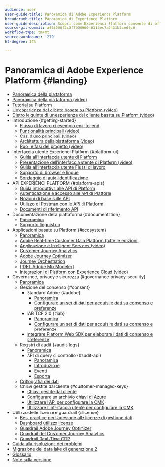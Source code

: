 ```yaml
---
audience: user
user-guide-title: Panoramica di Adobe Experience Platform
breadcrumb-title: Panoramica di Experience Platform
user-guide-description: Scopri come Experienci Platform consente di offrire esperienze personalizzate ai clienti in tempo reale con guide, documentazione e tutorial.
source-git-commit: a926560f3c5f765090046313ec7a7431b5ce69c6
workflow-type: tm+mt
source-wordcount: '279'
ht-degree: 14%

---
```



# Panoramica di Adobe Experience Platform {#landing}

* [Panoramica della piattaforma](home.md)
* [Panoramica della piattaforma (video)](video/platform-overview.md)
* [Tutorial su Platform](https://experienceleague.adobe.com/docs/platform-learn/tutorials/overview.html)
* [Un’esperienza del cliente basata su Platform (video)](video/customer-experience.md)
* [Dietro le quinte di un’esperienza del cliente basata su Platform (video)](video/customer-experience-bts.md)
* Introduzione {#getting-started}
   * [Flusso di lavoro di esempio end-to-end](end-to-end-tutorial.md)
   * [Funzionalità principali (video)](video/key-capabilities.md)
   * [Casi d’uso principali (video)](video/platform-use-cases.md)
   * [Architettura della piattaforma (video)](video/platform-architecture.md)
   * [Ruoli e fasi del progetto (video)](video/roles-project-phases.md)
* Interfaccia utente Experienci Platform {#platform-ui}
   * [Guida all’interfaccia utente di Platform](ui-guide.md)
   * [Presentazione dell’interfaccia utente di Platform (video)](video/platform-ui.md)
   * [Guida all’interfaccia utente Flussi di lavoro](workflows.md)
   * [Supporto di browser e lingue](browser-language-support.md)
   * [Sondaggio di auto-identificazione](self-identification.md)
* API EXPERIENCI PLATFORM {#platform-apis}
   * [Guida introduttiva alle API di Platform](api-guide.md)
   * [Autenticazione e accesso alle API di Platform](api-authentication.md)
   * [Nozioni di base sulle API](api-fundamentals.md)
   * [Utilizzo di Postman con le API di Platform](postman.md)
   * [Documenti di riferimento API](https://www.adobe.com/go/platform-api-reference-en)
* Documentazione della piattaforma {#documentation}
   * [Panoramica](documentation/overview.md)
   * [Supporto linguistico](documentation/language-support.md)
* Applicazioni basate su Platform {#ecosystem}
   * [Panoramica](application-services.md)
   * [Adobe Real-time Customer Data Platform (tutte le edizioni)](https://experienceleague.adobe.com/docs/real-time-customer-data-platform.html)
   * [Applicazione e Intelligent Services (video)](video/application-intelligent-services.md)
   * [Customer Journey Analytics](https://experienceleague.adobe.com/docs/customer-journey-analytics.html?lang=it)
   * [Adobe Journey Optimizer](https://experienceleague.adobe.com/docs/journey-optimizer.html?lang=it)
   * [Journey Orchestration](https://experienceleague.adobe.com/docs/journey-orchestration.html)
   * [[!DNL Adobe Mix Modeler]](https://experienceleague.adobe.com/docs/mix-modeler.html)
   * [Integrazioni di Platform con Experience Cloud (video)](video/experience-cloud-integrations.md)
* Governance, privacy e sicurezza {#governance-privacy-security}
   * [Panoramica](./governance-privacy-security/overview.md)
   * Gestione del consenso {#consent}
      * Standard Adobe {#adobe}
         * [Panoramica](./governance-privacy-security/consent/adobe/overview.md)
         * [Configurare un set di dati per acquisire dati su consenso e preferenze](./governance-privacy-security/consent/adobe/dataset.md)
      * IAB TCF 2.0 {#iab}
         * [Panoramica](./governance-privacy-security/consent/iab/overview.md)
         * [Configurare un set di dati per acquisire dati su consenso e preferenze](./governance-privacy-security/consent/iab/dataset.md)
      * [Integrare Platform Web SDK per elaborare i dati di consenso e preferenze](./governance-privacy-security/consent/sdk.md)
   * Registri di audit {#audit-logs}
      * [Panoramica](./governance-privacy-security/audit-logs/overview.md)
      * API di query di controllo {#audit-api}
         * [Panoramica](./governance-privacy-security/audit-logs/api/overview.md)
         * [Introduzione](./governance-privacy-security/audit-logs/api/getting-started.md)
         * [Eventi](./governance-privacy-security/audit-logs/api/events.md)
         * [Esporta](./governance-privacy-security/audit-logs/api/export.md)
   * [Crittografia dei dati](./governance-privacy-security/encryption.md)
   * Chiavi gestite dal cliente {#customer-managed-keys}
      * [Chiavi gestite dal cliente](./governance-privacy-security/customer-managed-keys/overview.md)
      * [Configurare un archivio chiavi di Azure](./governance-privacy-security/customer-managed-keys/azure-key-vault-config.md)
      * [Utilizzare l’API per configurare la CMK](./governance-privacy-security/customer-managed-keys/api-set-up.md)
      * [Utilizzare l’interfaccia utente per configurare la CMK](./governance-privacy-security/customer-managed-keys/ui-set-up.md)
* Utilizzo delle licenze e guardrail {#license}
   * [Best practice per l’adesione alle licenze di gestione dati](./license-usage-and-guardrails/data-management-best-practices.md)
   * [Dashboard utilizzo licenze](./license-usage-and-guardrails/license-usage-dashboard.md)
   * [Guardrail Adobe Journey Optimizer](https://experienceleague.adobe.com/docs/journey-optimizer/using/get-started/guardrails.html)
   * [Guardrail del Customer Journey Analytics](https://experienceleague.adobe.com/docs/analytics-platform/using/cja-admin/guardrails.html)
   * [Guardrail Real-Time CDP](https://experienceleague.adobe.com/docs/experience-platform/rtcdp/guardrails/overview.html)
* [Guida alla risoluzione dei problemi](troubleshooting.md)
* [Migrazione del data lake di generazione 2](adls2-gen2-migration.md)
* [Glossario](glossary.md)
* [Note sulla versione](https://experienceleague.adobe.com/it/docs/experience-platform/release-notes/latest)
